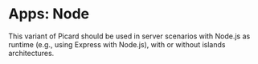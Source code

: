 # Apps: Node

This variant of Picard should be used in server scenarios with Node.js as runtime (e.g., using Express with Node.js), with or without islands architectures.
